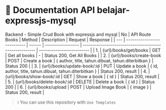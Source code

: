 # 📘 Documentation API belajar-expressjs-mysql
Backend - Simple Crud Book with expressjs and mysql
| No  | API Route Books             | Method | Description       | Request                                                | Response                  |
| --- | --------------------------- | ------ | ----------------- | ------------------------------------------------------ | ------------------------- |
| 1.  | {url}/books/get/books       | GET    | Get all books     | -                                                      | Status 200, Get All Books |
| 2.  | {url}/books/create-book     | POST   | Create a book     | { author, title, tahun.dibuat, tahun.diterbitkan }     | Status 200                |
| 3.  | {url}/books/update-book/:id | PUT    | Update a book     | { id, author, title, tahun.dibuat, tahun.diterbitkan } | Status 200, result        |
| 4.  | {url}/books/show-book/:id   | GET    | Show a book       | { id }                                                 | Status 200, result        |
| 5.  | {url}/books/delete-book/:id | DELETE | Delete a book     | { id }                                                 | Status 200                |
| 6.  | {url}/books/upload          | POST   | Upload Image Book | { image }                                              | Status 200, result        |

> ℹ You can use this repository with ```Use Templates```

